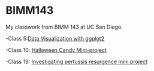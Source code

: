 # BIMM143

My classwork from BIMM 143 at UC San Diego.

-Class 5:[Data Visualization with ggplot2](https://github.com/kmrojas11/bimm143_github/blob/main/class05/class05.qmd)

-Class 10: [Halloween Candy Mini-project](https://github.com/kmrojas11/bimm143_github/blob/main/Halloween%20Candy%20Mini-Project/Halloween%20Mini-Project/Halloween%20Mini-Project.qmd)

-Class 19: [Investigating pertussis resurgence mini project](https://github.com/kmrojas11/bimm143_github/blob/main/class19/class19.qmd) 

